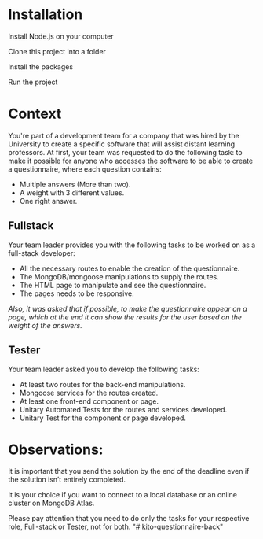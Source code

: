# Installation
Install Node.js on your computer

Clone this project into a folder

Install the packages

Run the project

# Context
You're part of a development team for a company that was hired by the University to create a specific software that will assist distant learning professors.
At first, your team was requested to do the following task: to make it possible for anyone who accesses the software to be able to create a questionnaire, where each question contains:
- Multiple answers (More than two).
- A weight with 3 different values.
- One right answer.
 
## Fullstack
Your team leader provides you with the following tasks to be worked on as a full-stack developer:
- All the necessary routes to enable the creation of the questionnaire.
- The MongoDB/mongoose manipulations to supply the routes.
- The HTML page to manipulate and see the questionnaire.
- The pages needs to be responsive.

*Also, it was asked that if possible, to make the questionnaire appear on a page, which at the end it can show the results for the user based on the weight of the answers.*

## Tester
Your team leader asked you to develop the following tasks:
- At least two routes for the back-end manipulations.
- Mongoose services for the routes created.
- At least one front-end component or page.
- Unitary Automated Tests for the routes and services developed.
- Unitary Test for the component or page developed.
 
# Observations:
It is important that you send the solution by the end of the deadline even if the solution isn’t entirely completed.

It is your choice if you want to connect to a local database or an online cluster on MongoDB Atlas.

Please pay attention that you need to do only the tasks for your respective role, Full-stack or Tester, not for both.
"# kito-questionnaire-back" 

